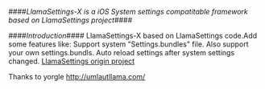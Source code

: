 ####*LlamaSettings-X is a iOS System settings compatitable framework based on LlamaSettings project*####


####*Introduction*####
LlamaSettings-X based on LlamaSettings code.Add some features like:
  Support system "Settings.bundles" file.
  Also support your own settings.bundls.
  Auto reload settings after system settings changed.
[LlamaSettings origin project](https://code.google.com/p/llamasettings/)


Thanks to yorgle http://umlautllama.com/
